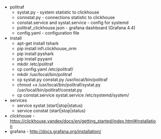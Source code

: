 * politraf
  * systat.py - system statistic to clickhouse
  * connstat.py - connections statistic to clickhouse
  * constat.service and systat.service - config for systemd
  * politraf_clickhouse.json - grafana dashboard (Grafana 4.4)
  * config.yaml - configuration file
* install
  * apt-get install tshark
  * pip install infi.clickhouse_orm
  * pip install pyshark
  * pip install pyyaml
  * mkdir /etc/politraf
  * cp config.yaml /etc/politraf/
  * mkdir /usr/local/bin/politraf
  * cp systat.py constat.py /usr/local/bin/politraf
  * chmod +x /usr/local/bin/politraf/systat.py /usr/local/bin/politraf/constat.py
  * cp constat.service systat.service /etc/systemd/system/
* services
  * service systat (start|stop|status)
  * service constat (start|stop|status)
* clickhouse - https://clickhouse.yandex/docs/en/getting_started/index.html#installation
* grafana - http://docs.grafana.org/installation/